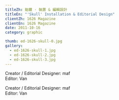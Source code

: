 ```yaml
---
titleZh: 骷髏 · 裝置 & 編輯設計
titleEn: "'Skull' Installation & Editorial Design"
clientZh: 1626 Magazine
clientEn: 1626 Magazine
date: 2011-10-16
category: graphic

thumb: ed-1626-skull-0.jpg
gallery:
  - ed-1626-skull-1.jpg
  - ed-1626-skull-2.jpg
  - ed-1626-skull-3.jpg
---
```


Creator / Editorial Designer: maf<br/>
Editor: Van

<!-- lang -->

Creator / Editorial Designer: maf<br/>
Editor: Van

